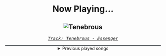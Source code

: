 <div align="center"> 
<h1>Now Playing...</h1>

![Tenebrous](https://i.scdn.co/image/ab67616d00001e021981b73de38cb86af20e68da)
--
_<samp><a href="https://open.spotify.com/track/2gM0FjosryXSO7ICCk54ID">Track: Tenebrous - Essenger</a></samp>_

<div style="border: 1px #4B5054 solid"></div>
<details>
  <summary>
    Previous played songs
  </summary>
  <table>
    <thead>
      <tr>
        <th>
          Artist
        </th>
        <th>
          Song
        </th>
        <th>
          Link
        </th>
      </tr>
    </thead>
    <tbody>
      <tr><td>Essenger</td><td>Tenebrous</td><td><a href="https://open.spotify.com/track/2gM0FjosryXSO7ICCk54ID">https://open.spotify.com/track/2gM0FjosryXSO7ICCk54ID</a></td></tr><tr><td>CANTERVICE</td><td>Void</td><td><a href="https://open.spotify.com/track/7nUSRi9vRKXiaHHSr841Im">https://open.spotify.com/track/7nUSRi9vRKXiaHHSr841Im</a></td></tr><tr><td>Essenger</td><td>Plague Doctor</td><td><a href="https://open.spotify.com/track/39uV4w1rAbweeZpUl07GID">https://open.spotify.com/track/39uV4w1rAbweeZpUl07GID</a></td></tr><tr><td>Architects</td><td>Animals</td><td><a href="https://open.spotify.com/track/5ofoB8PFmocBXFBEWVb6Vz">https://open.spotify.com/track/5ofoB8PFmocBXFBEWVb6Vz</a></td></tr><tr><td>Spiritbox</td><td>Circle With Me</td><td><a href="https://open.spotify.com/track/6I5zXzSDByTEmYZ7ePVQeB">https://open.spotify.com/track/6I5zXzSDByTEmYZ7ePVQeB</a></td></tr><tr><td>Bad Omens</td><td>Come Undone</td><td><a href="https://open.spotify.com/track/4ztGu78QFB9Syh7JcS09XR">https://open.spotify.com/track/4ztGu78QFB9Syh7JcS09XR</a></td></tr><tr><td>Disturbed</td><td>Part of Me</td><td><a href="https://open.spotify.com/track/2Yrz4su3lpdKNBMFDkGitn">https://open.spotify.com/track/2Yrz4su3lpdKNBMFDkGitn</a></td></tr><tr><td>In Flames</td><td>State of Slow Decay</td><td><a href="https://open.spotify.com/track/5dfPDJsrA3uKVoII8sIIHC">https://open.spotify.com/track/5dfPDJsrA3uKVoII8sIIHC</a></td></tr><tr><td>Five Finger Death Punch</td><td>IOU</td><td><a href="https://open.spotify.com/track/0rqRkmrlWyuhSUqJKvf8SK">https://open.spotify.com/track/0rqRkmrlWyuhSUqJKvf8SK</a></td></tr><tr><td>Thousand Foot Krutch</td><td>Phenomenon</td><td><a href="https://open.spotify.com/track/3b6uenXXbpCRxXyzFzWi3J">https://open.spotify.com/track/3b6uenXXbpCRxXyzFzWi3J</a></td></tr><tr><td>55 Escape</td><td>Forever</td><td><a href="https://open.spotify.com/track/3Gaxjgv63zqkBj5LeoTLBG">https://open.spotify.com/track/3Gaxjgv63zqkBj5LeoTLBG</a></td></tr><tr><td>The Unguided</td><td>Legendary</td><td><a href="https://open.spotify.com/track/5UWXVmR7WFSzg5kkFENYtS">https://open.spotify.com/track/5UWXVmR7WFSzg5kkFENYtS</a></td></tr><tr><td>Rob Zombie</td><td>Demon Speeding</td><td><a href="https://open.spotify.com/track/2XsjaaewoBZvSuweVAPwhO">https://open.spotify.com/track/2XsjaaewoBZvSuweVAPwhO</a></td></tr><tr><td>Disturbed</td><td>Down with the Sickness</td><td><a href="https://open.spotify.com/track/40rvBMQizxkIqnjPdEWY1v">https://open.spotify.com/track/40rvBMQizxkIqnjPdEWY1v</a></td></tr><tr><td>Hollywood Undead</td><td>Levitate</td><td><a href="https://open.spotify.com/track/2XxVUcAvY5WvuVPQqLERXr">https://open.spotify.com/track/2XxVUcAvY5WvuVPQqLERXr</a></td></tr><tr><td>Celldweller</td><td>Own Little World</td><td><a href="https://open.spotify.com/track/7pypsyGCvT5yUKXuUuXc3Z">https://open.spotify.com/track/7pypsyGCvT5yUKXuUuXc3Z</a></td></tr><tr><td>Bad Meets Evil</td><td>Fast Lane</td><td><a href="https://open.spotify.com/track/2c5Isyd07hWsl7AQia2Dig">https://open.spotify.com/track/2c5Isyd07hWsl7AQia2Dig</a></td></tr><tr><td>Anberlin</td><td>The Feel Good Drag</td><td><a href="https://open.spotify.com/track/5sTVykpRs4eiZKn96bZogj">https://open.spotify.com/track/5sTVykpRs4eiZKn96bZogj</a></td></tr><tr><td>We As Human</td><td>Sever</td><td><a href="https://open.spotify.com/track/5qClwk2P8hmj6hddTewh3k">https://open.spotify.com/track/5qClwk2P8hmj6hddTewh3k</a></td></tr><tr><td>Nickelback</td><td>Burn It to the Ground</td><td><a href="https://open.spotify.com/track/1jq28NGw6wdtFKx8MBPy6C">https://open.spotify.com/track/1jq28NGw6wdtFKx8MBPy6C</a></td></tr>
    </tbody>
  </table>
</details>

</div>
